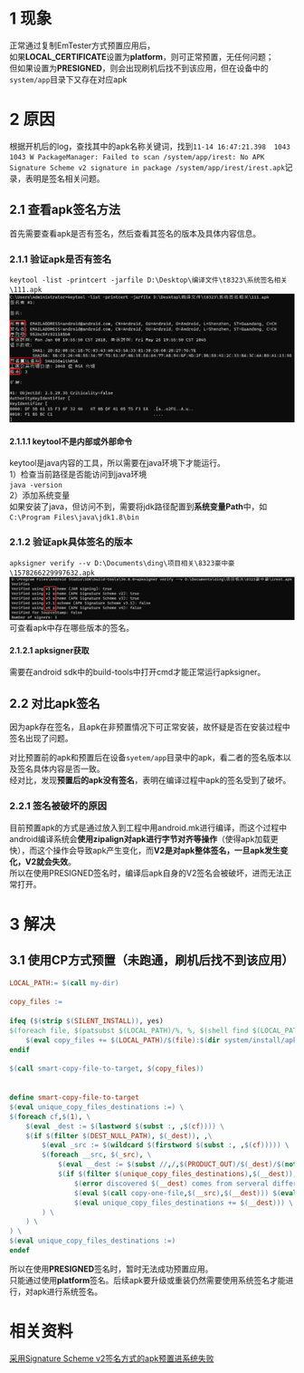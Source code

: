 # 1 现象
正常通过复制EmTester方式预置应用后，  
如果**LOCAL_CERTIFICATE**设置为**platform**，则可正常预置，无任何问题；  
但如果设置为**PRESIGNED**，则会出现刷机后找不到该应用，但在设备中的`system/app`目录下又存在对应apk  

# 2 原因
根据开机后的log，查找其中的apk名称关键词，找到`11-14 16:47:21.398  1043  1043 W PackageManager: Failed to scan /system/app/irest: No APK Signature Scheme v2 signature in package /system/app/irest/irest.apk`记录，表明是签名相关问题。  
## 2.1 查看apk签名方法
首先需要查看apk是否有签名，然后查看其签名的版本及具体内容信息。  

### 2.1.1 验证apk是否有签名
`keytool -list -printcert -jarfile D:\Desktop\编译文件\t8323\系统签名相关\111.apk`
![](img/Pasted%20image%2020231116093521.png)

#### 2.1.1.1 keytool不是内部或外部命令
keytool是java内容的工具，所以需要在java环境下才能运行。  
1）检查当前路径是否能访问到java环境  
`java -version`  
2）添加系统变量  
如果安装了java，但访问不到，需要将jdk路径配置到**系统变量Path**中，如`C:\Program Files\java\jdk1.8\bin`

### 2.1.2 验证apk具体签名的版本
`apksigner verify --v D:\Documents\ding\项目相关\8323豪中豪\1578266229997632.apk`
![](img/Pasted%20image%2020231116101844.png)
可查看apk中存在哪些版本的签名。  
#### 2.1.2.1 apksigner获取
需要在android sdk中的build-tools中打开cmd才能正常运行apksigner。  

## 2.2 对比apk签名
因为apk存在签名，且apk在非预置情况下可正常安装，故怀疑是否在安装过程中签名出现了问题。  

对比预置前的apk和预置后在设备`syetem/app`目录中的apk，看二者的签名版本以及签名具体内容是否一致。  
经对比，发现**预置后的apk没有签名**，表明在编译过程中apk的签名受到了破坏。
### 2.2.1 签名被破坏的原因
目前预置apk的方式是通过放入到工程中用android.mk进行编译，而这个过程中android编译系统会**使用zipalign对apk进行字节对齐等操作**（使得apk加载更快），而这个操作会导致apk产生变化，而**V2是对apk整体签名，一旦apk发生变化，V2就会失效**。  
所以在使用PRESIGNED签名时，编译后apk自身的V2签名会被破坏，进而无法正常打开。

# 3 解决
## 3.1 使用CP方式预置（未跑通，刷机后找不到该应用）
```mk
LOCAL_PATH:= $(call my-dir)

copy_files :=

ifeq ($(strip $(SILENT_INSTALL)), yes)
$(foreach file, $(patsubst $(LOCAL_PATH)/%, %, $(shell find $(LOCAL_PATH) -name *.apk.1)), \
    $(eval copy_files += $(LOCAL_PATH)/$(file):$(dir system/install/apk/$(file))))
endif

$(call smart-copy-file-to-target, $(copy_files))


define smart-copy-file-to-target
$(eval unique_copy_files_destinations :=) \
$(foreach cf,$(1), \
    $(eval _dest := $(lastword $(subst :, ,$(cf)))) \
    $(if $(filter $(DEST_NULL_PATH), $(_dest)), ,\
        $(eval _src := $(wildcard $(firstword $(subst :, ,$(cf))))) \
        $(foreach __src, $(_src), \
            $(eval __dest := $(subst //,/,$(PRODUCT_OUT)/$(_dest)/$(notdir $(__src)))) \
            $(if $(filter $(unique_copy_files_destinations),$(__dest)), \
                $(error discovered $(__dest) comes from serveral different location, please fix it), \
                $(eval $(call copy-one-file,$(__src),$(__dest))) $(eval ALL_DEFAULT_INSTALLED_MODULES += $(__dest)) \
                $(eval unique_copy_files_destinations += $(__dest))) \
        ) \
    ) \
) \
$(eval unique_copy_files_destinations :=)
endef
```

所以在使用**PRESIGNED**签名时，暂时无法成功预置应用。  
只能通过使用**platform**签名。后续apk要升级或重装仍然需要使用系统签名才能进行，对apk进行系统签名。

# 相关资料
[采用Signature Scheme v2签名方式的apk预置进系统失败](https://blog.csdn.net/long375577908/article/details/77165555?ops_request_misc=%257B%2522request%255Fid%2522%253A%2522170010196016800182767851%2522%252C%2522scm%2522%253A%252220140713.130102334.pc%255Fblog.%2522%257D&request_id=170010196016800182767851&biz_id=0&utm_medium=distribute.pc_search_result.none-task-blog-2~blog~first_rank_ecpm_v1~rank_v31_ecpm-1-77165555-null-null.nonecase&utm_term=%E9%A2%84%E7%BD%AE&spm=1018.2226.3001.4450)